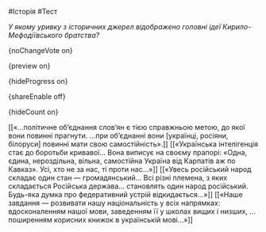 #Історія #Тест

*У якому уривку з історичних джерел відображено головні ідеї Кирило-Мефодіївського братства?*

{noChangeVote on}

{preview on}

{hideProgress on}

{shareEnable off}

{hideCount on}

[[«…політичне об’єднання слов’ян є тією справжньою метою, до якої вони повинні прагнути. …при об’єднанні вони [українці, росіяни, білоруси] повинні мати свою самостійність».]]
[[«Українська інтелігенція стає до боротьби кривавої... Вона виписує на своєму прапорі: «Одна, єдина, нероздільна, вільна, самостійна Україна від Карпатів аж по Кавказ». Усі, хто не за нас, ті проти нас…»]]
[[«Увесь російський народ складає один стан — громадянський… Всі різні племена, з яких складається Російська держава… становлять один народ російський. Будь-яка думка про федеративний устрій відкидається…»]]
[[«Наше завдання — розвивати нашу національність у всіх напрямках: вдосконаленням нашої мови, заведенням її у школах вищих і низших, …поширенням корисних книжок в українській мові…»]]
